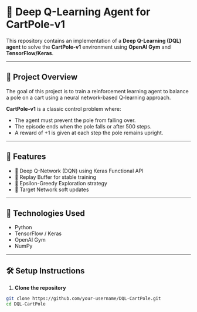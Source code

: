 # 🧠 Deep Q-Learning Agent for CartPole-v1

This repository contains an implementation of a **Deep Q-Learning (DQL) agent** to solve the **CartPole-v1** environment using **OpenAI Gym** and **TensorFlow/Keras**.

---

## 📌 Project Overview

The goal of this project is to train a reinforcement learning agent to balance a pole on a cart using a neural network-based Q-learning approach.

**CartPole-v1** is a classic control problem where:

- The agent must prevent the pole from falling over.
- The episode ends when the pole falls or after 500 steps.
- A reward of +1 is given at each step the pole remains upright.

---

## 🚀 Features

- 🎯 Deep Q-Network (DQN) using Keras Functional API
- 🧮 Replay Buffer for stable training
- 🤖 Epsilon-Greedy Exploration strategy
- 🔄 Target Network soft updates


---

## 🧰 Technologies Used

- Python
- TensorFlow / Keras
- OpenAI Gym
- NumPy


---

## 🛠️ Setup Instructions

1. **Clone the repository**

```bash
git clone https://github.com/your-username/DQL-CartPole.git
cd DQL-CartPole
